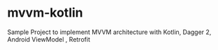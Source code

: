 # mvvm-kotlin
Sample Project to implement MVVM architecture with Kotlin, Dagger 2, Android ViewModel , Retrofit 
